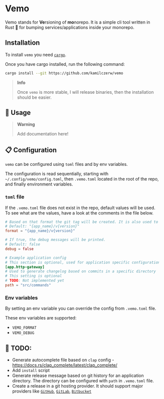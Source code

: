 # Vemo

Vemo stands for **Ve**rsioning of **mo**norepo. It is a simple cli tool written in Rust 🦀 for bumping services/applications inside your monorepo.

## Installation

To install `vemo` you need [`cargo`](https://doc.rust-lang.org/cargo/).

Once you have cargo installed, run the following command:

```sh
cargo install --git https://github.com/kamilczerw/vemo
```

> **Info**
>
> Once `vemo` is more stable, I will release binaries, then the installation should be easier.

## 🧩 Usage

> **Warning**
> 
> Add documentation here!

## 📋 Configuration

`vemo` can be configured using `toml` files and by env variables.

The configuration is read sequentially, starting with `~/.config/vemo/config.toml`, then `.vemo.toml` located in the root of the repo, and finally environment variables.

### `toml` file

If the `.vemo.toml` file does not exist in the repo, default values will be used. To see what are the values, have a look at the comments in the file below.

```toml
# Based on that format the git tag will be created. It is also used to fetch all the applications from the monorepo.
# Default: "{app_name}/v{version}"
format = "{app_name}/v{version}"

# If true, the debug messages will be printed.
# Default: false
debug = false

# Example application config
# This section is optional, used for application specific configuration
[app.http-gateway]
# Used to generate changelog based on commits in a specific directory
# This setting is optional
# TODO: Not implemented yet
path = "src/commands"
```

### Env variables

By setting an env variable you can override the config from `.vemo.toml` file.

These env variables are supported:

 - `VEMO_FORMAT`
 - `VEMO_DEBUG`

## 🚧 TODO:

 - Generate autocomplete file based on `clap` config - https://docs.rs/clap_complete/latest/clap_complete/
 - Add `install` script
 - Generate release message based on git history for an application directory. The directory can be configured with `path` in `.vemo.toml` file. 
 - Create a release in a git hosting provider. It should support major providers like [`GitHub`](https://github.com/), [`GitLab`](https://gitlab.com/), [`Bitbucket`](https://bitbucket.org/)
